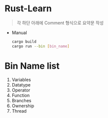 # Rust-Learn
> 각 하단 아래에 Comment 형식으로 요약문 작성
* Manual
    ```bash
    cargo build
    cargo run --bin [bin_name]
    ```
# Bin Name list
1. Variables
2. Datatype
3. Operator
4. Function
5. Branches
6. Ownership
7. Thread